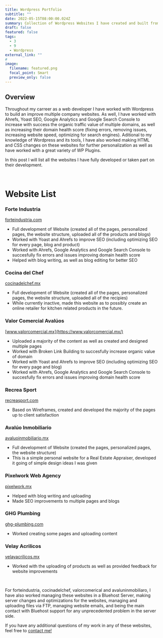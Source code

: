 ```yaml
---
title: Wordpress Portfolio
subtitle: ""
date: 2022-05-15T08:00:00.024Z
summary: Collection of Wordpress Websites I have created and built from scratch, or worked at uploading new content, fixing errors and issues, and optimizing for SEO and domain health scores.
draft: false
featured: false
tags:
  - 3
  - 9
  - Wordpress
external_link: ""
# 
image:
  filename: featured.png
  focal_point: Smart
  preview_only: false
---
```


## Overview
Throughout my carreer as a web developer I have worked with Wordpress to build an improve multiple company websites. As well, I have worked with Ahrefs, Yoast SEO, Google Analytics and Google Search Console to increase with success the organic traffic value of multiple domains, as well as increasing their domain health score (fixing errors, removing issues, increasing website speed, optimizing for search engines).
Aditional to my knowledge of Wordpress and its tools, I have also worked making HTML and CSS changes on these websites for further personalization as well as have worked with a great variety of WP Plugins.

In this post I will list all the websites I have fully developed or taken part on their development.

<br/>

# Website List
### Forte Industria
[forteindustria.com](https://forteindustria.com/)
+ Full development of Website (created all of the pages, personalized pages, the website structure, uploaded all of the products and blogs)
+ Worked with Yoast and Ahrefs to improve SEO (including optimizing SEO for every page, blog and product)
+ Worked with Ahrefs, Google Analytics and Google Search Console to succesfully fix errors and issues improving domain health score
+ Helped with blog writing, as well as blog editing for better SEO

### Cocina del Chef
[cocinadelchef.mx](https://cocinadelchef.mx/)
+ Full development of Website (created all of the pages, personalized pages, the website structure, uploaded all of the recipies)
+ While currently inactive, made this website as to possibly create an online retailer for kitchen related products in the future.

### Valor Comercial Avalúos
[www.valorcomercial.mx](https://www.valorcomercial.mx/)
+ Uploaded a majority of the content as well as created and designed multiple pages
+ Worked with Broken Link Building to succesfully increase organic value of domain
+ Worked with Yoast and Ahrefs to improve SEO (including optimizing SEO for every page and blog)
+ Worked with Ahrefs, Google Analytics and Google Search Console to succesfully fix errors and issues improving domain health score

### Recrea Sport
[recreasport.com](https://recreasport.com/)
+ Based on Wireframes, created and developed the majority of the pages up to client satisfaction

### Avalúo Inmobiliario
[avaluoinmobiliario.mx](https://avaluoinmobiliario.mx/)
+ Full development of Website (created the pages, personalized pages, the website structure)
+ This is a simple personal website for a Real Estate Appraiser, developed it going of simple design ideas I was given

### Pixelwork Web Agency
[pixelwork.mx](https://pixelwork.mx/)
+ Helped with blog writing and uploading
+ Made SEO improvements to multiple pages and blogs

### GHG Plumbing
[ghg-plumbing.com](https://ghg-plumbing.com/)
+ Worked creating some pages and uploading content

### Velay Acrilicos
[velayacrilicos.mx](https://velayacrilicos.mx/)
+ Worked with the uploading of products as well as provided feedback for website improvements

<br/>

For forteindustria, cocinadelchef, valorcomerical and avaluninmobiliaro, I have also worked managing these websites in a Bluehost Server, making server changes and optimizations for the websites, managing and uploading files via FTP, managing website emails, and being the main contact with Bluehost support for any unprecedented problem in the server side.

If you have any additional questions of my work in any of these websites, feel free to [contact me!](https://lcanoi.netlify.app/#contact)
